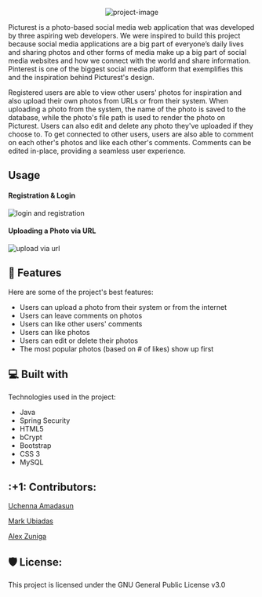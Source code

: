 <p align="center"><img src="https://socialify.git.ci/uamadasun/Picturest/image?description=1&amp;descriptionEditable=A%20community%20where%20you%20can%20share%20your%20world!&amp;font=KoHo&amp;forks=1&amp;issues=1&amp;name=1&amp;pattern=Plus&amp;pulls=1&amp;stargazers=1&amp;theme=Light" alt="project-image"></p>

<p id="description">Picturest is a photo-based social media web application that was developed by three aspiring web developers. We were inspired to build this project because social media applications are a big part of everyone’s daily lives and sharing photos and other forms of media make up a big part of social media websites and how we connect with the world and share information. Pinterest is one of the biggest social media platform that exemplifies this and the inspiration behind Picturest's design.</p>

<p id="description">Registered users are able to view other users' photos for inspiration and also upload their own photos from URLs or from their system. When uploading a photo from the system, the name of the photo is saved to the database, while the photo's file path is used to render the photo on Picturest. Users can also edit and delete any photo they've uploaded if they choose to. To get connected to other users, users are also able to comment on each other's photos and like each other's comments. Comments can be edited in-place, providing a seamless user experience. </p>


<h2>Usage</h2>

<h4>Registration & Login</h4>

<img src="https://media.giphy.com/media/djZOrfwuqHf1lzNWJI/giphy.gif" alt="login and registration"/>

<h4>Uploading a Photo via URL</h4>
<img src="https://media.giphy.com/media/2vtrOlfV9IImcYnowe/giphy.gif" alt="upload via url"/>


<h2>🧐 Features</h2>

Here are some of the project's best features:

*   Users can upload a photo from their system or from the internet
*   Users can leave comments on photos
*   Users can like other users' comments
*   Users can like photos
*   Users can edit or delete their photos
*   The most popular photos (based on # of likes) show up first
  
<h2>💻 Built with</h2>

Technologies used in the project:

*   Java
*   Spring Security
*   HTML5
*   bCrypt
*   Bootstrap
*   CSS 3
*   MySQL


<h2>:+1: Contributors: </h2>
<p><a href="https://github.com/uamadasun"> Uchenna Amadasun</a></p>
<p><a href="https://github.com/markubiadas"> Mark Ubiadas</a></p>
<p><a href="https://github.com/Rthe3rd"> Alex Zuniga</a></p>






<h2>🛡️ License:</h2>

This project is licensed under the GNU General Public License v3.0
 
